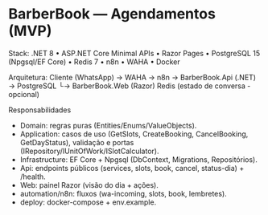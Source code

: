 ﻿# BarberBook — Agendamentos (MVP)
Stack: .NET 8 • ASP.NET Core Minimal APIs • Razor Pages • PostgreSQL 15 (Npgsql/EF Core) • Redis 7 • n8n • WAHA • Docker

Arquitetura:
Cliente (WhatsApp) → WAHA → n8n → BarberBook.Api (.NET) → PostgreSQL
                                    └→ BarberBook.Web (Razor)
                          Redis (estado de conversa - opcional)

Responsabilidades
- Domain: regras puras (Entities/Enums/ValueObjects).
- Application: casos de uso (GetSlots, CreateBooking, CancelBooking, GetDayStatus), validação e portas (IRepository/IUnitOfWork/ISlotCalculator).
- Infrastructure: EF Core + Npgsql (DbContext, Migrations, Repositórios).
- Api: endpoints públicos (services, slots, book, cancel, status-dia) + /health.
- Web: painel Razor (visão do dia + ações).
- automation/n8n: fluxos (wa-incoming, slots, book, lembretes).
- deploy: docker-compose + env.example.
